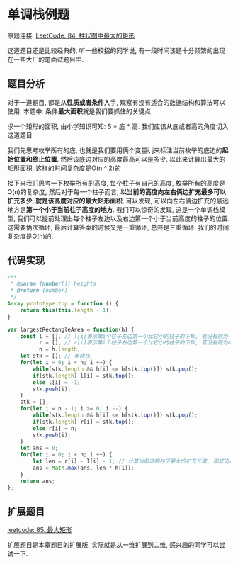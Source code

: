 # 单调栈例题

原题连接: [LeetCode: 84. 柱状图中最大的矩形](https://leetcode-cn.com/problems/largest-rectangle-in-histogram/)

这道题目还是比较经典的, 听一些校招的同学说, 有一段时间该题十分频繁的出现在一些大厂的笔面试题目中.

## 题目分析

对于一道题目, 都是从**性质或者条件**入手, 观察有没有适合的数据结构和算法可以使用. 本题中: 条件**最大面积**就是我们要抓住的关键点.

求一个矩形的面积, 由小学知识可知: S = 底 * 高. 我们应该从底或者高的角度切入这道题目. 

我们先思考枚举所有的底, 也就是我们要用俩个变量i, j来标注当前枚举的底边的**起始位置和终止位置**. 然后该底边对应的高度最高可以是多少. 以此来计算出最大的矩形面积. 这样的时间复杂度是O(n ^ 2)的

接下来我们思考一下枚举所有的高度, 每个柱子有自己的高度, 枚举所有的高度是O(n)的复杂度, 然后对于每一个柱子而言, **以当前的高度向左右俩边扩充最多可以扩充多少, 就是该高度对应的最大矩形面积**. 可以发现, 可以向左右俩边扩充的最远地方是**第一个小于当前柱子高度的地方**. 我们可以惊奇的发现, 这是一个单调栈模型, 我们可以提前处理出每个柱子左边以及右边第一个小于当前高度的柱子的位置. 这需要俩次循环, 最后计算答案的时候又是一重循环, 总共是三重循环. 我们的时间复杂度是O(n)的.

## 代码实现

```js
/**
 * @param {number[]} heights
 * @return {number}
 */
Array.prototype.top = function () {
    return this[this.length - 1];
}

var largestRectangleArea = function(h) {
    const l = [], // l[i]表示第i个柱子左边第一个比它小的柱子的下标, 若没有则为-1
          r = [], // r[i]表示第i个柱子右边第一个比它小的柱子的下标, 若没有则为n
          n = h.length;
    let stk = []; // 单调栈, 
    for(let i = 0; i < n; i ++) {
        while(stk.length && h[i] <= h[stk.top()]) stk.pop();
        if(stk.length) l[i] = stk.top();
        else l[i] = -1;
        stk.push(i);
    }
    stk = [];
    for(let i = n - 1; i >= 0; i --) {
        while(stk.length && h[i] <= h[stk.top()]) stk.pop();
        if(stk.length) r[i] = stk.top();
        else r[i] = n;
        stk.push(i);
    }
    let ans = 0;
    for(let i = 0; i < n; i ++) {
        let len = r[i] - l[i] - 1; // 计算当前这根柱子最大的扩充长度, 即底边最多可以是多少.
        ans = Math.max(ans, len * h[i]);
    }
    return ans;
};
```

## 扩展题目

[leetcode: 85. 最大矩形](https://leetcode-cn.com/problems/maximal-rectangle/)

扩展题目是本章题目的扩展版, 实际就是从一维扩展到二维, 感兴趣的同学可以尝试一下.
